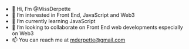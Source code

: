 - 👋 Hi, I’m @MissDerpette
- 👀 I’m interested in Front End, JavaScript and Web3
- 🌱 I’m currently learning JavaScript
- 💞️ I’m looking to collaborate on Front End web developments especially on Web3
- 📫 You can reach me at mderpette@gmail.com

<!---
MissDerpette/MissDerpette is a ✨ special ✨ repository because its `README.md` (this file) appears on your GitHub profile.
You can click the Preview link to take a look at your changes.
--->
